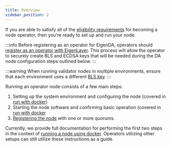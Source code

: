 ```yaml
---
title: Overview
sidebar_position: 2
---
```


If you are able to satisfy all of the [eligibility requirements](../requirements/requirements-overview.md) for becoming a node operator, then you're ready to set up and run your node. 

:::info
Before registering as an operator for EigenDA, operators should [register as an operator with EigenLayer](https://docs.eigenlayer.xyz/operator-guides/operator-installation). This process will allow the operator to securely create BLS and ECDSA keys that will be needed during the DA node configuration steps outlined below.
:::

:::warning
When running validator nodes in multiple environments, ensure that each environment uses a different [BLS key](https://docs.eigencloud.xyz/products/eigenlayer/operators/howto/operator-installation#create-keys).
:::

Running an operator node consists of a few main steps:
1. Setting up the system environment and configuring the node (covered in [run with docker](run-with-docker.mdx))
2. Starting the node software and confirming basic operation (covered in [run with docker](run-with-docker.mdx)
3. [Registering the node](./registration/) with one or more quorums. 

Currently, we provide full documentation for performing the first two steps in the context of [running a node using docker](run-with-docker.mdx). 
Operators utilizing other setups can still utilize these instructions as a guide. 



